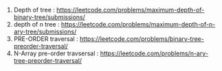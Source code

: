 1) Depth of tree : https://leetcode.com/problems/maximum-depth-of-binary-tree/submissions/
2) depth of n tree : https://leetcode.com/problems/maximum-depth-of-n-ary-tree/submissions/
3) PRE-ORDER traversal : https://leetcode.com/problems/binary-tree-preorder-traversal/
4) N-Array pre-order travsersal : https://leetcode.com/problems/n-ary-tree-preorder-traversal/